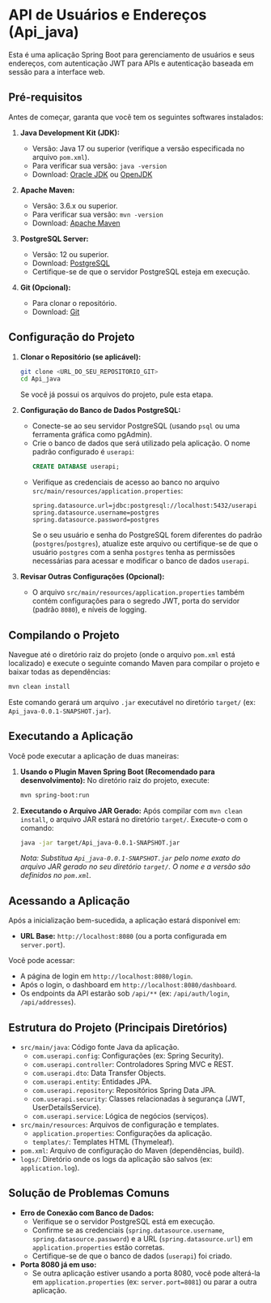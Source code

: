 # API de Usuários e Endereços (Api_java)

Esta é uma aplicação Spring Boot para gerenciamento de usuários e seus endereços, com autenticação JWT para APIs e autenticação baseada em sessão para a interface web.

## Pré-requisitos

Antes de começar, garanta que você tem os seguintes softwares instalados:

1.  **Java Development Kit (JDK):**
    *   Versão: Java 17 ou superior (verifique a versão especificada no arquivo `pom.xml`).
    *   Para verificar sua versão: `java -version`
    *   Download: [Oracle JDK](https://www.oracle.com/java/technologies/downloads/) ou [OpenJDK](https://openjdk.java.net/)

2.  **Apache Maven:**
    *   Versão: 3.6.x ou superior.
    *   Para verificar sua versão: `mvn -version`
    *   Download: [Apache Maven](https://maven.apache.org/download.cgi)

3.  **PostgreSQL Server:**
    *   Versão: 12 ou superior.
    *   Download: [PostgreSQL](https://www.postgresql.org/download/)
    *   Certifique-se de que o servidor PostgreSQL esteja em execução.

4.  **Git (Opcional):**
    *   Para clonar o repositório.
    *   Download: [Git](https://git-scm.com/downloads)

## Configuração do Projeto

1.  **Clonar o Repositório (se aplicável):**
    ```bash
    git clone <URL_DO_SEU_REPOSITORIO_GIT>
    cd Api_java
    ```
    Se você já possui os arquivos do projeto, pule esta etapa.

2.  **Configuração do Banco de Dados PostgreSQL:**
    *   Conecte-se ao seu servidor PostgreSQL (usando `psql` ou uma ferramenta gráfica como pgAdmin).
    *   Crie o banco de dados que será utilizado pela aplicação. O nome padrão configurado é `userapi`:
        ```sql
        CREATE DATABASE userapi;
        ```
    *   Verifique as credenciais de acesso ao banco no arquivo `src/main/resources/application.properties`:
        ```properties
        spring.datasource.url=jdbc:postgresql://localhost:5432/userapi
        spring.datasource.username=postgres
        spring.datasource.password=postgres 
        ```
        Se o seu usuário e senha do PostgreSQL forem diferentes do padrão (`postgres`/`postgres`), atualize este arquivo ou certifique-se de que o usuário `postgres` com a senha `postgres` tenha as permissões necessárias para acessar e modificar o banco de dados `userapi`.

3.  **Revisar Outras Configurações (Opcional):**
    *   O arquivo `src/main/resources/application.properties` também contém configurações para o segredo JWT, porta do servidor (padrão `8080`), e níveis de logging.

## Compilando o Projeto

Navegue até o diretório raiz do projeto (onde o arquivo `pom.xml` está localizado) e execute o seguinte comando Maven para compilar o projeto e baixar todas as dependências:

```bash
mvn clean install
```
Este comando gerará um arquivo `.jar` executável no diretório `target/` (ex: `Api_java-0.0.1-SNAPSHOT.jar`).

## Executando a Aplicação

Você pode executar a aplicação de duas maneiras:

1.  **Usando o Plugin Maven Spring Boot (Recomendado para desenvolvimento):**
    No diretório raiz do projeto, execute:
    ```bash
    mvn spring-boot:run
    ```

2.  **Executando o Arquivo JAR Gerado:**
    Após compilar com `mvn clean install`, o arquivo JAR estará no diretório `target/`.
    Execute-o com o comando:
    ```bash
    java -jar target/Api_java-0.0.1-SNAPSHOT.jar
    ```
    *Nota: Substitua `Api_java-0.0.1-SNAPSHOT.jar` pelo nome exato do arquivo JAR gerado no seu diretório `target/`. O nome e a versão são definidos no `pom.xml`.*

## Acessando a Aplicação

Após a inicialização bem-sucedida, a aplicação estará disponível em:

*   **URL Base:** `http://localhost:8080` (ou a porta configurada em `server.port`).

Você pode acessar:
*   A página de login em `http://localhost:8080/login`.
*   Após o login, o dashboard em `http://localhost:8080/dashboard`.
*   Os endpoints da API estarão sob `/api/**` (ex: `/api/auth/login`, `/api/addresses`).

## Estrutura do Projeto (Principais Diretórios)

*   `src/main/java`: Código fonte Java da aplicação.
    *   `com.userapi.config`: Configurações (ex: Spring Security).
    *   `com.userapi.controller`: Controladores Spring MVC e REST.
    *   `com.userapi.dto`: Data Transfer Objects.
    *   `com.userapi.entity`: Entidades JPA.
    *   `com.userapi.repository`: Repositórios Spring Data JPA.
    *   `com.userapi.security`: Classes relacionadas à segurança (JWT, UserDetailsService).
    *   `com.userapi.service`: Lógica de negócios (serviços).
*   `src/main/resources`: Arquivos de configuração e templates.
    *   `application.properties`: Configurações da aplicação.
    *   `templates/`: Templates HTML (Thymeleaf).
*   `pom.xml`: Arquivo de configuração do Maven (dependências, build).
*   `logs/`: Diretório onde os logs da aplicação são salvos (ex: `application.log`).

## Solução de Problemas Comuns

*   **Erro de Conexão com Banco de Dados:**
    *   Verifique se o servidor PostgreSQL está em execução.
    *   Confirme se as credenciais (`spring.datasource.username`, `spring.datasource.password`) e a URL (`spring.datasource.url`) em `application.properties` estão corretas.
    *   Certifique-se de que o banco de dados (`userapi`) foi criado.
*   **Porta 8080 já em uso:**
    *   Se outra aplicação estiver usando a porta 8080, você pode alterá-la em `application.properties` (ex: `server.port=8081`) ou parar a outra aplicação.

